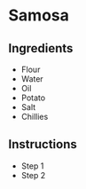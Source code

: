 # Samosa

## Ingredients

- Flour
- Water
- Oil
- Potato
- Salt
- Chillies


## Instructions

- Step 1
- Step 2
